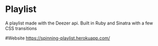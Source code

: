 # Playlist
A playlist made with the Deezer api. Built in Ruby and Sinatra with a few CSS transitions

#Website
https://spinning-playlist.herokuapp.com/

